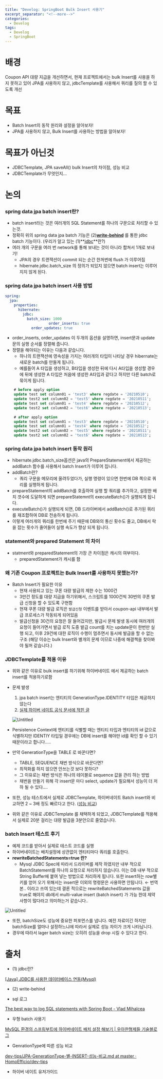 ```yaml
---
title: "Develog: SpringBoot Bulk Insert 사용기"
excerpt_separator: "<!--more-->"
categories:
  - Develog
tags:
  - Develog
  - SpringBoot
---
```


# 배경

 Coupon API 대량 지급을 개선하면서, 현재 프로젝트에서는 bulk Insert를 사용을 하지 못하고 있어 JPA를 사용하지 않고, jdbcTemplate를 사용해서 쿼리를 질의 할 수 있도록 개선

# 목표

- Batch Insert의 동작 원리와 설정을 알아보자!
- JPA를 사용하지 않고, Bulk Insert를 사용하는 방법을 알아보자!

# 목표가 아닌것

- JDBCTemplate, JPA saveAll() bulk Insert의 차이점, 성능 비교
- JDBCTemplate가 무엇인지…

# 논의

### spring data jpa batch insert란?

- batch insert라는 것은 여러개의 SQL Statement를 하나의 구문으로 처리할 수 있는것.
- 정확히 위의 spring data jpa batch 기능은 (2)**[write-behind](https://www.blog.ecsimsw.com/entry/JPA-%EC%98%81%EC%86%8D%EC%84%B1-%EC%BB%A8%ED%85%8D%EC%8A%A4%ED%8A%B8-1%EC%B0%A8-%EC%BA%90%EC%8B%9C-%EC%93%B0%EA%B8%B0-%EC%A7%80%EC%97%B0)** 를 통한 jdbc batch 기능이다. (우리가 알고 있는 (1)**[jdbc](https://devlog-wjdrbs96.tistory.com/139)**란?)
- 여러 개의 구문을 여러 번 network를 통해 보내는 것이 아니라 합쳐서 1개로 보내기!
    - JPA의 경우 트랜잭션이 commit 되는 순간 한꺼번에 flush 가 이루어짐
    - hibernate.jdbc.batch_size 의 정의가 되있지 않으면 batch insert는 이루어지지 않게 된다.

### spring data jpa batch insert 사용 방법

```yaml
spring:
  jpa:
    properties:
      hibernate:
        jdbc:
          batch_size: 1000
					order_inserts: true
	        order_updates: true
```

- order_inserts, order_updates 이 두개의 옵션을 설명하면, insert문과 update문의 실행 순서를 정렬해 줍니다.
- 정렬을 해야되는 이유는 다음과 같습니다.
  - 하나의 트랜잭션에 영속성을 가지는 여러개의 타입이 나타날 경우 hibernate는 새로운 batch를 만들게 됩니다.
  - 예를들어 A 타입을 생성하고, B타입을 생성한 뒤에 다시 A타입을 생성할 경우에 뒤에 생성한 A 타입은 처음에 생성한 A타입과 같다고 하지만 다른 batch로 묶이게 됩니다.

```sql
    # before apply option
    update test set column01 = 'test3' where regdate = '20210510';
    update test2 set column02 = 'test5' where regdate = '20210511';
    update test set column01 = 'test4' where regdate = '20210512';
    update test2 set column02 = 'test6' where regdate = '20210513';
    
    # after apply option
    update test set column01 = 'test3' where regdate = '20210510';
    update test set column01 = 'test4' where regdate = '20210512';
    update test2 set column02 = 'test5' where regdate = '20210511';
    update test2 set column02 = 'test6' where regdate = '20210513';
```

### spring data jpa batch insert 동작 원리

- hibernate.jdbc.batch_size옵션은 java의 PrepareStatement에서 제공하는 addBatch 함수를 사용해서 batch Insert가 이루어 집니다.
- addBatch란?
  - 쿼리 구문을 메모리에 올려두었다가, 실행 명령이 있으면 한번에 DB 쪽으로 쿼리를 실행하게 됩니다.
- prepareStatement의 addBatch를 호출하여 실행 할 쿼리를 추가하고, 설정한 배치 갯수에 도달하게 되면 prepareStatemnt의 executeBatch()가 실행되게 됩니다.
- executeBatch()가 실행되게 되면, DB 드라이버에서 addBatch()로 추가된 쿼리를 재조합하여 DB로 전송하게 됩니다.
- 이렇게 여러개의 쿼리를 한번에 주기 때문에 DB와의 통신 횟수도 줄고, DB에서 락을 잡는 횟수가 줄어들어 실행 속도가 향상 되게 됩니다.



### statement와 prepared Statement 의 차이

- statment와 preparedStatement의 가장 큰 차이점은 캐시의 여부이다.
  - preparedStatement가 캐시를 함

### 왜 기존 Coupon 프로젝트는 Bulk Insert를 사용하지 못했는가?

- Batch Insert가 필요한 이유
  - 현재 사용되고 있는 쿠폰 대량 발급의 제한 수는 1000건
  - 3만건 정도를 대량 지급을 하기위해서, 스크립트를 1000건씩 30번의 쿠폰 발급 신청을 할 수 있도록 구현함
  - 현재 쿠폰 대량 발급 로직은 `발급신청` 이벤트를 받아서 coupon-api 내부에서 발급 프로세스가 작동되게 되어있음
  - 발급신청을 30건의 요청은 잘 들어갔지만, 발급시 문제 발생 동시에 여러개의 요청이 들어가면서 발급 로직 도중 발급 count를 치는 update문이 한번만 실행 되고, 이후 29건에 대한 로직이 수행이 멈추면서 동시에 발급을 할 수 없는 구조 (해당 이슈는 bulk Insert와 별개의 문제 이므로 나중에 해결책을 찾아봐야 될꺼 같습니다.)

### JDBCTemplate를 적용 이유

- 위와 같은 이유로 bulk insert를 하기위해 하이버네이트 에서 제공하는 batch insert를 적용하기로함
- 문제 발생
  1. jpa batch insert는 엔티티의 GenerationType.IDENTITY 타입은 제공하지 않는다
    1. [실제 하이버 네이트 공식 문서에 적힌 글](https://docs.jboss.org/hibernate/orm/5.4/userguide/html_single/Hibernate_User_Guide.html#batch-session-batch-insert)

     ![Untitled](/assets/images/spring_document.png)

- Persistence Context에 엔티티를 식별할 때는 엔티티 타입과 엔티티의 id 값으로 식별하지만           IDENTIY 타입일 경우에는 DB에 insert를 해야만 id를 확인 할 수 있기때문이라고 합니다…..
- 만약 GenerationType을 TABLE 로 바꾼다면?
  - TABLE, SEQUENCE 채번 방식으로 바꾼다면?
  - 최적화를 하지 않으면 안쓰는것 보다 못하다?
  - 그 이유로는 채번 방식은 하나의 테이블로 sequence 값을 관리 하는 방법
  - 채번을 만들기 위해 각 insert문 마다 select, update가 필요해서 성능이 더 저하 될 수 있다….
- 또한, 성능 테스트에서 실제로 JDBCTemplate, 하이버네이트 Batch insert와 비교하면 2 ~ 3배 정도 빠르다고 한다. ([성능 비교](https://homoefficio.github.io/2020/01/25/Spring-Data%EC%97%90%EC%84%9C-Batch-Insert-%EC%B5%9C%EC%A0%81%ED%99%94/))
- 위와 같은 이유로 JDBCTemplate 를 채택하게 되었고, JDBCTemplate를 적용해서 실제로 20분 걸리는 대량 발급을 3분안으로 줄였습니다.

### batch Insert 테스트 후기

- 예제 코드를 받아서 실제로 테스트 코드를 실행
- 하이버네이트는 배치설정에 상관없이 엔티티마다 쿼리를 호출한다.
- **rewriteBatchedStatements=true 란?**
  - Mysql JDBC Spec에 따라서 드라이버를 제작 하였지만 내부 적으로 BatchStatement를 하나의 요청으로 처리하지 않습니다. 이는 DB 내부 적으로 String Buffer에 붙여 넣는 방법으로 처리하게 됩니다. 또한 insert하는 row별 키를 얻어 오기 위해서는 insert문 이외의 명령문은 사용하면 안됩니다. ← 번역본..     이라고 쓰여 있는데 결론 적으로는 rewriteBatchedStatements 값을 true로 해야지 db에서 multi-value insert (batch insert) 가 가능 한데 제약사항이 많다라고 의미하는거 같습니다..

![Untitled](/assets/images/img.png)

- 또한, batchSize도 성능에 중요한 퍼포먼스를 냅니다. 예전 자료이긴 하지만 batchSize를 얼마나 설정하느냐에 따라서 실제로 성능 차이가 크게 나타납니다.
- 경우에 따라서 lager batch size는 오히려 성능을 drop 시킬 수 있다고 한다.

# 출처

- (1) jdbc란?

[[Java] JDBC를 사용한 데이터베이스 연동(Mysql)](https://devlog-wjdrbs96.tistory.com/139)

- (2) write-behind

[](https://www.blog.ecsimsw.com/entry/JPA-%EC%98%81%EC%86%8D%EC%84%B1-%EC%BB%A8%ED%85%8D%EC%8A%A4%ED%8A%B8-1%EC%B0%A8-%EC%BA%90%EC%8B%9C-%EC%93%B0%EA%B8%B0-%EC%A7%80%EC%97%B0)

- sql 로그

[The best way to log SQL statements with Spring Boot - Vlad Mihalcea](https://vladmihalcea.com/log-sql-spring-boot/)

- 우형 batch 사용기

[MySQL 환경의 스프링부트에 하이버네이트 배치 설정 해보기 | 우아한형제들 기술블로그](https://techblog.woowahan.com/2695/)

- GenrationType에 따른 성능 비교

[dev-tips/JPA-GenerationType-별-INSERT-성능-비교.md at master · HomoEfficio/dev-tips](https://github.com/HomoEfficio/dev-tips/blob/master/JPA-GenerationType-%EB%B3%84-INSERT-%EC%84%B1%EB%8A%A5-%EB%B9%84%EA%B5%90.md)

- 하이버 네이트 유저가이드
